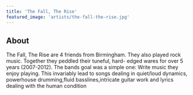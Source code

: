```yaml
---
title: 'The Fall, The Rise'
featured_image: 'artists/the-fall-the-rise.jpg'
---
```


## About

The Fall, The Rise are 4 friends from Birmingham. They also played rock music. Together they peddled their tuneful, hard- edged wares for over 5 years (2007-2012).
The bands goal was a simple one: Write music they enjoy playing. This invariably lead to songs dealing in quiet/loud dynamics, powerhouse drumming,fluid basslines,intricate guitar work and lyrics dealing with the human condition  
